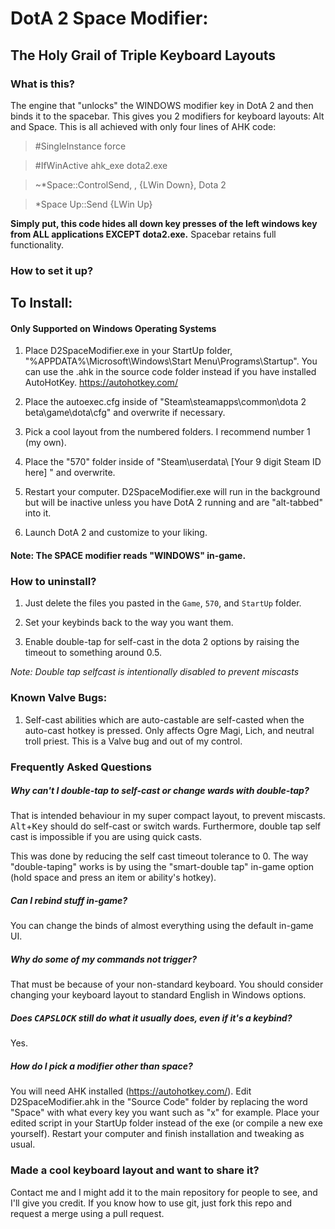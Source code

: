 # DotA 2 Space Modifier:
## The Holy Grail of Triple Keyboard Layouts

### What is this?
The engine that "unlocks" the WINDOWS modifier key in DotA 2 and then binds it to the spacebar. This gives you 2 modifiers for keyboard layouts: Alt and Space.
This is all achieved with only four lines of AHK code:

> #SingleInstance force

> #IfWinActive ahk_exe dota2.exe

> ~*Space::ControlSend, , {LWin Down}, Dota 2

> *Space Up::Send {LWin Up}

**Simply put, this code hides all down key presses of the left windows key from ALL applications EXCEPT dota2.exe.** Spacebar retains full functionality.

### How to set it up?

## To Install:

#### Only Supported on Windows Operating Systems

1. Place D2SpaceModifier.exe in your StartUp folder, "%APPDATA%\Microsoft\Windows\Start Menu\Programs\Startup".
   You can use the .ahk in the source code folder instead if you have installed AutoHotKey. https://autohotkey.com/

2. Place the autoexec.cfg inside of "Steam\steamapps\common\dota 2 beta\game\dota\cfg" and overwrite if necessary.

3. Pick a cool layout from the numbered folders. I recommend number 1 (my own).

4. Place the "570" folder inside of "Steam\userdata\ [Your 9 digit Steam ID here] " and overwrite.

5. Restart your computer. D2SpaceModifier.exe will run in the background but will be inactive unless
   you have DotA 2 running and are "alt-tabbed" into it.

6. Launch DotA 2 and customize to your liking.

#### Note: The SPACE modifier reads "WINDOWS" in-game.

### How to uninstall?

1. Just delete the files you pasted in the `Game`, `570`, and `StartUp` folder.

2. Set your keybinds back to the way you want them.

3. Enable double-tap for self-cast in the dota 2 options by raising the timeout to something around 0.5.

*Note: Double tap selfcast is intentionally disabled to prevent miscasts*

### Known Valve Bugs:

1. Self-cast abilities which are auto-castable are self-casted when the auto-cast hotkey is pressed.
Only affects Ogre Magi, Lich, and neutral troll priest. This is a Valve bug and out of my control.

### Frequently Asked Questions

##### Why can't I double-tap to self-cast or change wards with double-tap?

That is intended behaviour in my super compact layout, to prevent miscasts. <kbd>Alt</kbd>+<kbd>Key</kbd> should do self-cast or switch wards. Furthermore, double tap self cast is impossible if you are using quick casts.

This was done by reducing the self cast timeout tolerance to 0. The way "double-taping" works is by using the "smart-double tap" in-game option (hold space and press an item or ability's hotkey).

##### Can I rebind stuff in-game?

You can change the binds of almost everything using the default in-game UI.

##### Why do some of my commands not trigger?

That must be because of your non-standard keyboard. You should consider changing your keyboard layout to standard English in Windows options.

##### Does <kbd>CAPSLOCK</kbd> still do what it usually does, even if it's a keybind?

Yes.

##### How do I pick a modifier other than space?

You will need AHK installed (https://autohotkey.com/). Edit D2SpaceModifier.ahk in the "Source Code" folder by replacing the word "Space" with what every key you want such as "x" for example. Place your edited script in your StartUp folder instead of the exe (or compile a new exe yourself). Restart your computer and finish installation and tweaking as usual.

### Made a cool keyboard layout and want to share it?

Contact me and I might add it to the main repository for people to see, and I'll give you credit.
If you know how to use git, just fork this repo and request a merge using a pull request.

